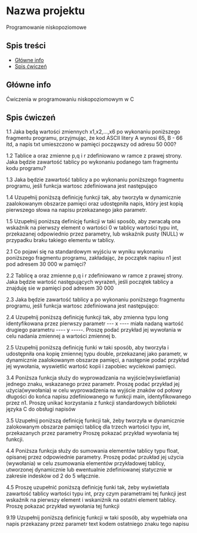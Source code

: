# Nazwa projektu
Programowanie niskopoziomowe

## Spis treści
* [Główne info](#główne-info)
* [Spis ćwiczeń](#spis-ćwiczeń)

## Główne info
Ćwiczenia w programowaniu niskopoziomowym w C

## Spis ćwiczeń

1.1
Jaka będą wartości zmiennych x1,x2,...,x6 po wykonaniu poniższego fragmentu programu,
przyjmując, że kod ASCII litery A wynosi 65, B - 66 itd, a napis txt umieszczono w pamięci
począwszy od adresu 50 000?

1.2
Tablice a oraz zmienne p,q i r zdefiniowano w ramce z prawej strony. Jaka będzie
zawartość tablicy po wykonaniu podanego tam fragmentu kodu programu?

1.3
Jaka będzie zawartość tablicy a po wykonaniu poniższego fragmentu programu, jeśli funkcja
wartosc zdefiniowana jest następująco

1.4
Uzupełnij poniższą definicję funkcji tak, aby tworzyła w dynamicznie zaalokowanym
obszarze pamięci oraz udostępniła napis, który jest kopią pierwszego słowa na napisu
przekazanego jako parametr.

1.5
Uzupełnij poniższą definicję funkcji w taki sposób, aby zwracałą ona wskaźnik na pierwszy element
o wartości 0 w tablicy wartości typu int, przekazanej odpowiednio przez parametry, lub wskaźnik pusty
(NULL) w przypadku braku takiego elementu w tablicy.

2.1
Co pojawi się na standardowym wyjściu w wyniku wykonaniu poniższego fragmentu programu,
zakładając, że początek napisu n1 jest pod adresem 30 000 w pamięci?

2.2
Tablicę a oraz zmienne p,q i r zdefiniowano w ramce z prawej strony. Jaka będzie wartość
następujących wyrażeń, jeśli początek tablicy a znajduję sie w pamięci pod adresem 30 000

2.3
Jaka będzie zawartość tablicy a po wykonaniu poniższego fragmentu programu, jeśli funkcja
wartosc zdefiniowana jest następująco:

2.4
Uzupełnij poniższą definicję funkcji tak, aby zmienna typu long identyfikowana przez
pierwszy parametr --- x ---- miała nadaną wartość drugiego parametru ---- y -----.
Proszę podać przykład jej wywołania w celu nadania zmiennej a wartości zmiennej b.

2.5
Uzupełnij poniższą definicję funki w taki sposób, aby tworzyła i udostępniła
ona kopię zmiennej typu double, przekazanej jako parametr, w dynamicznie zaalokowanym
obszarze pamięci, a następnie podać przykład jej wywołania, wyswietlić wartość kopii
i zapobiec wyciekowi pamięci.

3.4
Poniższa funkcja służy do wyprowadzania na wyjście(wyświetlania) jednego znaku, wskazanego
przez parametr. Proszę podać przykład jej użycia(wywołania) w celu wyprowadzenia na wyjście
znaków od połowy długości do końca napisu zdefiniowanego w funkcji main, identyfikowanego
przez n1. Proszę unikać korzystania z funkcji standardowych biblioteki języka C
do obsługi napisów

3.5
Uzupełnij poniższą definicję funkcji tak, żeby tworzyła w dynamicznie zalokowanym
obszarze pamięci tablicę dla trzech wartości typu int, przekazanych przez parametry
Proszę pokazać przykład wywołania tej funkcji.

4.4
Poniższa funkcja służy do sumowania elementów tablicy typu float, opisanej przez odpowiednie
parametry. Proszę podać przukład jej użycia (wywołania) w celu zsumowania elementów
przykładowej tablicy, utworzonej dynamicznie lub ewentualnie zdefiniowanej statycznie w
zakresie indesków od 2 do 5 włącznie.

4.5
Proszę uzupełnić poniższą definicję funki tak, żeby wyświetlała zawartość tablicy wartości
typu int, przy czym parametrami tej funkcji jest wskaźnik na pierwszy element i wskaniźnik
na ostatni element tablicy. Proszę pokazać przykład wywołania tej funkcji

9.19
Uzupełnij poniższą definicję funkcji w taki sposób, aby wypełniała ona napis przekazany
przez parametr text kodem ostatniego znaku tego napisu

